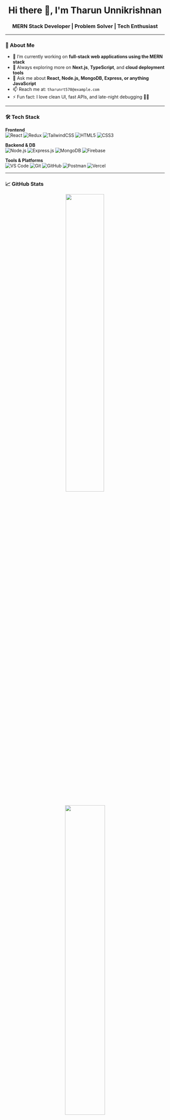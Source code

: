 <h1 align="center">Hi there 👋, I'm Tharun Unnikrishnan</h1>
<h3 align="center">MERN Stack Developer | Problem Solver | Tech Enthusiast</h3>

---

### 🚀 About Me

- 🔭 I’m currently working on **full-stack web applications using the MERN stack**
- 🌱 Always exploring more on **Next.js**, **TypeScript**, and **cloud deployment tools**
- 💬 Ask me about **React, Node.js, MongoDB, Express, or anything JavaScript**
- 📫 Reach me at: `tharunrt570@example.com`
- ⚡ Fun fact: I love clean UI, fast APIs, and late-night debugging 🧑‍💻

---

### 🛠️ Tech Stack

**Frontend**  
![React](https://img.shields.io/badge/-React-61DAFB?style=flat&logo=react&logoColor=white)
![Redux](https://img.shields.io/badge/-Redux-764ABC?style=flat&logo=redux&logoColor=white)
![TailwindCSS](https://img.shields.io/badge/-TailwindCSS-38B2AC?style=flat&logo=tailwind-css&logoColor=white)
![HTML5](https://img.shields.io/badge/-HTML5-E34F26?style=flat&logo=html5&logoColor=white)
![CSS3](https://img.shields.io/badge/-CSS3-1572B6?style=flat&logo=css3&logoColor=white)

**Backend & DB**  
![Node.js](https://img.shields.io/badge/-Node.js-339933?style=flat&logo=node.js&logoColor=white)
![Express.js](https://img.shields.io/badge/-Express-000000?style=flat&logo=express&logoColor=white)
![MongoDB](https://img.shields.io/badge/-MongoDB-47A248?style=flat&logo=mongodb&logoColor=white)
![Firebase](https://img.shields.io/badge/-Firebase-FFCA28?style=flat&logo=firebase&logoColor=white)

**Tools & Platforms**  
![VS Code](https://img.shields.io/badge/-VSCode-007ACC?style=flat&logo=visual-studio-code&logoColor=white)
![Git](https://img.shields.io/badge/-Git-F05032?style=flat&logo=git&logoColor=white)
![GitHub](https://img.shields.io/badge/-GitHub-181717?style=flat&logo=github&logoColor=white)
![Postman](https://img.shields.io/badge/-Postman-FF6C37?style=flat&logo=postman&logoColor=white)
![Vercel](https://img.shields.io/badge/-Vercel-000?style=flat&logo=vercel&logoColor=white)

---

### 📈 GitHub Stats

<p align="center">
  <img src="https://github-readme-stats.vercel.app/api?username=Tharun075&show_icons=true&theme=tokyonight" width="49%" />
  
</p>

<p align="center">
  <img src="https://github-readme-stats.vercel.app/api/top-langs/?username=Tharun075&layout=compact&theme=tokyonight" width="50%" />
</p>

---

### 📫 Let's Connect

<p align="left">
  <a href="mailto:tharunrt570@example.com"><img src="https://img.shields.io/badge/Email-%23D14836.svg?style=flat&logo=gmail&logoColor=white"/></a>
  <a href="https://linkedin.com/in/tharun-unnikrishnan-b76595311"><img src="https://img.shields.io/badge/LinkedIn-%230077B5.svg?style=flat&logo=linkedin&logoColor=white"/></a>
  <a href="https://twitter.com/Tharun075"><img src="https://img.shields.io/badge/Twitter-%231DA1F2.svg?style=flat&logo=twitter&logoColor=white"/></a>
  <a href="https://github.com/Tharun075"><img src="https://img.shields.io/badge/GitHub-100000?style=flat&logo=github&logoColor=white"/></a>
</p>

---

⭐️ From [Tharun075](https://github.com/Tharun075)
